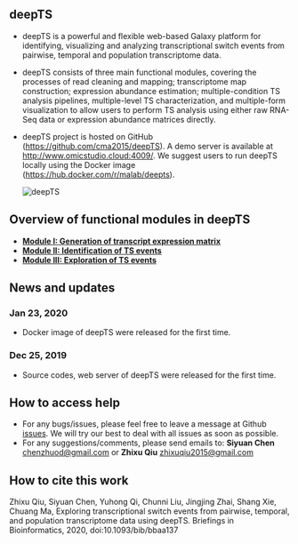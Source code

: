 ## deepTS
- deepTS is a powerful and flexible web-based Galaxy platform for identifying, visualizing and analyzing transcriptional switch events from pairwise, temporal and population transcriptome data.

- deepTS consists of three main functional modules, covering the processes of read cleaning and mapping; transcriptome map construction; expression abundance estimation; multiple-condition TS analysis pipelines, multiple-level TS characterization, and multiple-form visualization to allow users to perform TS analysis using either raw RNA-Seq data or expression abundance matrices directly.

- deepTS project is hosted on GitHub (https://github.com/cma2015/deepTS). A demo server is available at http://www.omicstudio.cloud:4009/. We suggest users to run deepTS locally using the Docker image (https://hub.docker.com/r/malab/deepts).

    ![deepTS](https://github.com/cma2015/DeepTS/blob/master/Tutorials/deepTS_images/Figure%201_Overview_of_deepTS.png)

## Overview of functional modules in deepTS
- [**Module I: Generation of transcript expression matrix**](https://github.com/cma2015/deepTS/blob/master/Tutorials/Module%20I.md)
- [**Module II: Identification of TS events**](https://github.com/cma2015/deepTS/blob/master/Tutorials/Module%20II.md)
- [**Module III: Exploration of TS events**](https://github.com/cma2015/deepTS/blob/master/Tutorials/Module%20III.md)


## News and updates

### Jan 23, 2020

- Docker image of deepTS were released for the first time.

### Dec 25, 2019

- Source codes, web server of deepTS were released for the first time.

## How to access help
* For any bugs/issues, please feel free to leave a message at Github [issues](<https://github.com/chenzhuod/deepTS/issues>). We will try our best to deal with all issues as soon as possible.
* For any suggestions/comments, please send emails to: __Siyuan Chen__ <chenzhuod@gmail.com> or __Zhixu Qiu__ <zhixuqiu2015@gmail.com>

## How to cite this work
Zhixu Qiu, Siyuan Chen, Yuhong Qi, Chunni Liu, Jingjing Zhai, Shang Xie, Chuang Ma, Exploring transcriptional switch events from pairwise, temporal, and population transcriptome data using deepTS. Briefings in Bioinformatics, 2020, doi:10.1093/bib/bbaa137
